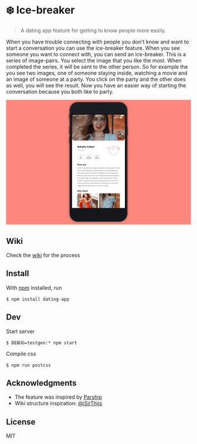 # ❄️ Ice-breaker

> A dating app feature for getting to know people more easily.

When you have trouble connecting with people you don't know and want to start a conversation you can use the ice-breaker feature. When you see someone you want to connect with, you can send an ice-breaker. This is a series of image-pairs. You select the image that you like the most. When completed the series, it will be sent to the other person. So for example the you see two images, one of someone staying inside, watching a movie and an image of someone at a party. You click on the party and the other does as well, you will see the result. Now you have an easier way of starting the conversation because you both like to party.

![](https://github.com/MartijnKeesmaat/dating-app/blob/master/hosted-images/app/proto.gif?raw=true)

## Wiki
Check the [wiki](https://github.com/MartijnKeesmaat/dating-app/wiki) for the process

## Install

With [npm](https://npmjs.org/) installed, run

```
$ npm install dating-app
```

## Dev
Start server
``` 
$ DEBUG=testgen:* npm start
```

Compile css 
``` 
$ npm run postcss 
```

## Acknowledgments

- The feature was inspired by [Parship](https://www.parship.nl/)
- Wiki structure inspiration: [@iSirThijs](https://github.com/iSirThijs/pt-tech/wiki)

## License

MIT
